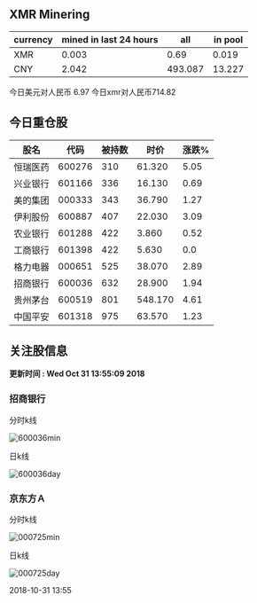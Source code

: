 ## XMR Minering

|currency|mined in last 24 hours|all|in pool|
|---|---|---|---|
|XMR|0.003|0.69|0.019|
|CNY|2.042|493.087|13.227|

今日美元对人民币 6.97	今日xmr对人民币714.82


## 今日重仓股 

|股名|代码|被持数|时价|涨跌%|
|---|---|---|---|---|
|恒瑞医药|600276|310|61.320|5.05|
|兴业银行|601166|336|16.130|0.69|
|美的集团|000333|343|36.790|1.27|
|伊利股份|600887|407|22.030|3.09|
|农业银行|601288|422|3.860|0.52|
|工商银行|601398|422|5.630|0.0|
|格力电器|000651|525|38.070|2.89|
|招商银行|600036|632|28.900|1.94|
|贵州茅台|600519|801|548.170|4.61|
|中国平安|601318|975|63.570|1.23|

## 关注股信息
**更新时间 : Wed Oct 31 13:55:09 2018**
### 招商银行 
分时k线

![600036min](http://image.sinajs.cn/newchart/min/n/sh600036.gif)

日k线

![600036day](http://image.sinajs.cn/newchart/daily/n/sh600036.gif)

### 京东方Ａ 
分时k线

![000725min](http://image.sinajs.cn/newchart/min/n/sz000725.gif)

日k线

![000725day](http://image.sinajs.cn/newchart/daily/n/sz000725.gif)

2018-10-31 13:55